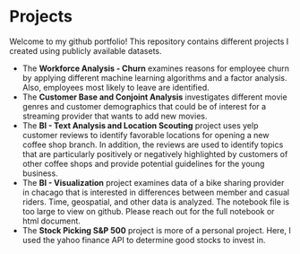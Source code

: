 # Projects


Welcome to my github portfolio! This repository contains different projects I created using publicly available datasets.
- The **Workforce Analysis - Churn** examines reasons for employee churn by applying different machine learning algorithms and a factor analysis. Also, employees most likely to leave are identified.
- The **Customer Base and Conjoint Analysis** investigates different movie genres and customer demographics that could be of interest for a streaming provider that wants to add new movies.
- The **BI - Text Analysis and Location Scouting** project uses yelp customer reviews to identify favorable locations for opening a new coffee shop branch. In addition, the reviews are used to identify topics that are particularly positively or negatively highlighted by customers of other coffee shops and provide potential guidelines for the young business.
- The **BI - Visualization** project examines data of a bike sharing provider in chacago that is interested in differences between member and casual riders. Time, geospatial, and other data is analyzed. The notebook file is too large to view on github. Please reach out for the full notebook or html document.
- The **Stock Picking S&P 500** project is more of a personal project. Here, I used the yahoo finance API to determine good stocks to invest in.
